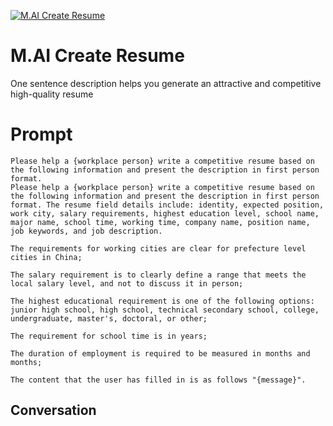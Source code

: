 
[![M.AI Create Resume](https://flow-prompt-covers.s3.us-west-1.amazonaws.com/icon/Flat/i1.png)]()
# M.AI Create Resume 
One sentence description helps you generate an attractive and competitive high-quality resume

# Prompt

```
Please help a {workplace person} write a competitive resume based on the following information and present the description in first person format.
Please help a {workplace person} write a competitive resume based on the following information and present the description in first person format. The resume field details include: identity, expected position, work city, salary requirements, highest education level, school name, major name, school time, working time, company name, position name, job keywords, and job description.

The requirements for working cities are clear for prefecture level cities in China;

The salary requirement is to clearly define a range that meets the local salary level, and not to discuss it in person;

The highest educational requirement is one of the following options: junior high school, high school, technical secondary school, college, undergraduate, master's, doctoral, or other;

The requirement for school time is in years;

The duration of employment is required to be measured in months and months;

The content that the user has filled in is as follows "{message}".
```

## Conversation




